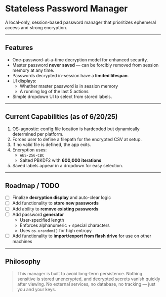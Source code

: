 #  Stateless Password Manager

A local-only, session-based password manager that prioritizes ephemeral access and strong encryption.

---

## Features

- One-password-at-a-time decryption model for enhanced security.
- Master password **never saved** — can be forcibly removed from session memory at any time.
- Passwords decrypted in-session have a **limited lifespan**.
- UI displays:
  - Whether master password is in session memory
  - A running log of the last 5 actions
- Simple dropdown UI to select from stored labels.

---

## Current Capabilities (as of 6/20/25)

1. OS-agnostic: config file location is hardcoded but dynamically determined per platform.
2. Forces user to define a filepath for the encrypted CSV at setup.
3. If no valid file is defined, the app exits.
4. Encryption uses:
   - `AES-256-CBC`
   - Salted PBKDF2 with **600,000 iterations**
5. Saved labels appear in a dropdown for easy selection.

---

## Roadmap / TODO

- [ ] Finalize **decryption display** and auto-clear logic
- [ ] Add functionality to **store new passwords**
- [ ] Add ability to **remove existing passwords**
- [ ] Add password **generator**
  - User-specified length
  - Enforces alphanumeric + special characters
  - Uses `os.urandom()` for high entropy
- [ ] Add functionality to **import/export from flash drive** for use on other machines

---

##  Philosophy

> This manager is built to avoid long-term persistence. Nothing sensitive is stored unencrypted, and decrypted secrets vanish quickly after viewing. No external services, no database, no tracking — just you and your keys.


   
